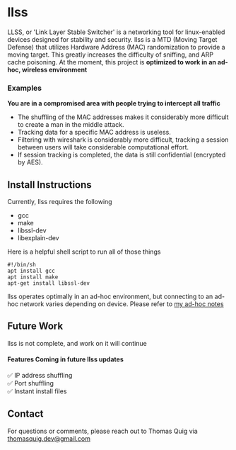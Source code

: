 # llss
LLSS, or 'Link Layer Stable Switcher' is a networking tool for linux-enabled devices designed for stability and security. llss is a MTD (Moving Target Defense) that utilizes Hardware Address (MAC) randomization to provide a moving target. This greatly increases the difficulty of sniffing, and ARP cache poisoning. At the moment, this project is **optimized to work in an ad-hoc, wireless environment**

### Examples
**You are in a compromised area with people trying to intercept all traffic**
* The shuffling of the MAC addresses makes it considerably more difficult to create a man in the middle attack.
* Tracking data for a specific MAC address is useless.
* Filtering with wireshark is considerably more difficult, tracking a session between users will take considerable computational effort.
* If session tracking is completed, the data is still confidential (encrypted by AES).

## Install Instructions
Currently, llss requires the following
* gcc
* make
* libssl-dev
* libexplain-dev

Here is a helpful shell script to run all of those things
```
#!/bin/sh
apt install gcc
apt install make
apt-get install libssl-dev
```
llss operates optimally in an ad-hoc environment, but connecting to an ad-hoc network varies depending on device. Please refer to [my ad-hoc notes](/notes/ad-hoc.md)

## Future Work
llss is not complete, and work on it will continue
#### Features Coming in future llss updates
:white_check_mark: IP address shuffling\
:white_check_mark: Port shuffling\
:white_check_mark: Instant install files

## Contact
For questions or comments, please reach out to Thomas Quig via thomasquig.dev@gmail.com
